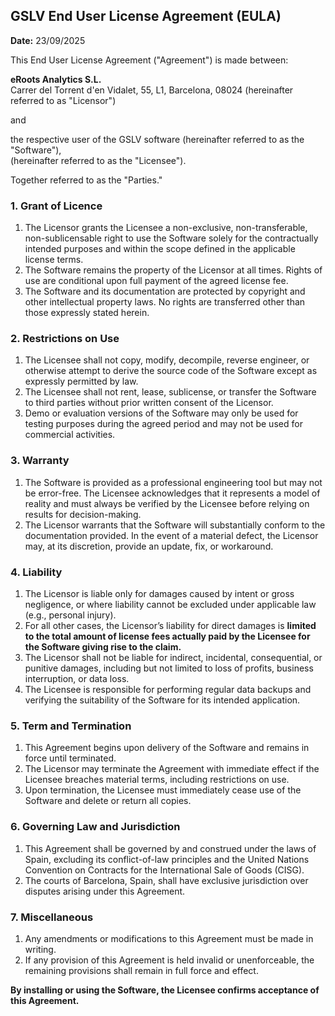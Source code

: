 
## GSLV End User License Agreement (EULA)

**Date:** 23/09/2025

This End User License Agreement ("Agreement") is made between:

**eRoots Analytics S.L.**  
Carrer del Torrent d'en Vidalet, 55, L1, Barcelona, 08024
(hereinafter referred to as "Licensor")

and  

the respective user of the GSLV software (hereinafter referred to as the "Software"),  
(hereinafter referred to as the "Licensee").  

Together referred to as the "Parties."



### 1. Grant of Licence
1. The Licensor grants the Licensee a non-exclusive, non-transferable, non-sublicensable right to use the Software solely for the contractually intended purposes and within the scope defined in the applicable license terms.
2. The Software remains the property of the Licensor at all times. Rights of use are conditional upon full payment of the agreed license fee.
3. The Software and its documentation are protected by copyright and other intellectual property laws. No rights are transferred other than those expressly stated herein.



### 2. Restrictions on Use
1. The Licensee shall not copy, modify, decompile, reverse engineer, or otherwise attempt to derive the source code of the Software except as expressly permitted by law.  
2. The Licensee shall not rent, lease, sublicense, or transfer the Software to third parties without prior written consent of the Licensor.  
3. Demo or evaluation versions of the Software may only be used for testing purposes during the agreed period and may not be used for commercial activities.  



### 3. Warranty
1. The Software is provided as a professional engineering tool but may not be error-free. The Licensee acknowledges that it represents a model of reality and must always be verified by the Licensee before relying on results for decision-making.  
2. The Licensor warrants that the Software will substantially conform to the documentation provided. In the event of a material defect, the Licensor may, at its discretion, provide an update, fix, or workaround.  



### 4. Liability
1. The Licensor is liable only for damages caused by intent or gross negligence, or where liability cannot be excluded under applicable law (e.g., personal injury).  
2. For all other cases, the Licensor’s liability for direct damages is **limited to the total amount of license fees actually paid by the Licensee for the Software giving rise to the claim.**  
3. The Licensor shall not be liable for indirect, incidental, consequential, or punitive damages, including but not limited to loss of profits, business interruption, or data loss.  
4. The Licensee is responsible for performing regular data backups and verifying the suitability of the Software for its intended application.  



### 5. Term and Termination
1. This Agreement begins upon delivery of the Software and remains in force until terminated.  
2. The Licensor may terminate the Agreement with immediate effect if the Licensee breaches material terms, including restrictions on use.  
3. Upon termination, the Licensee must immediately cease use of the Software and delete or return all copies.  



### 6. Governing Law and Jurisdiction
1. This Agreement shall be governed by and construed under the laws of Spain, excluding its conflict-of-law principles and the United Nations Convention on Contracts for the International Sale of Goods (CISG).  
2. The courts of Barcelona, Spain, shall have exclusive jurisdiction over disputes arising under this Agreement.  



### 7. Miscellaneous
1. Any amendments or modifications to this Agreement must be made in writing.  
2. If any provision of this Agreement is held invalid or unenforceable, the remaining provisions shall remain in full force and effect.  


**By installing or using the Software, the Licensee confirms acceptance of this Agreement.**